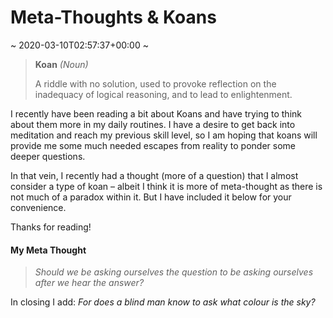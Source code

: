 # Meta-Thoughts &#038; Koans
~ 2020-03-10T02:57:37+00:00 ~

> **Koan** *(Noun)*
> 
> A riddle with no solution, used to provoke reflection on the inadequacy of logical reasoning, and to lead to enlightenment.

I recently have been reading a bit about Koans and have trying to think about them more in my daily routines. I have a desire to get back into meditation and reach my previous skill level, so I am hoping that koans will provide me some much needed escapes from reality to ponder some deeper questions.

In that vein, I recently had a thought (more of a question) that I almost consider a type of koan – albeit I think it is more of meta-thought as there is not much of a paradox within it. But I have included it below for your convenience.

Thanks for reading!

#### My Meta Thought

> *Should we be asking ourselves the question to be asking ourselves after we hear the answer?*

In closing I add: *For does a blind man know to ask what colour is the sky?*